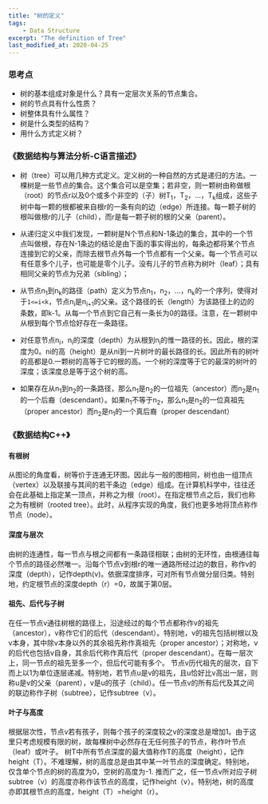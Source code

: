 ```yaml
---
title: "树的定义"
tags:
    - Data Structure
excerpt: "The definition of Tree"
last_modified_at: 2020-04-25
---
```


### 思考点

- 树的基本组成对象是什么？具有一定层次关系的节点集合。
- 树的节点具有什么性质？
- 树整体具有什么属性？
- 树是什么类型的结构？
- 用什么方式定义树？

### 《数据结构与算法分析-C语言描述》

- 树（tree）可以用几种方式定义。定义树的一种自然的方式是递归的方法。一棵树是一些节点的集合。这个集合可以是空集；若非空，则一颗树由称做根（root）的节点r以及0个或多个非空的（子）树T<sub>1</sub>，T<sub>2</sub>，...，T<sub>k</sub>组成，这些子树中每一颗的根都被来自根r的一条有向的边（edge）所连接。每一颗子树的根叫做根r的儿子（child），而r是每一颗子树的根的父亲（parent）。

- 从递归定义中我们发现，一颗树是N个节点和N-1条边的集合，其中的一个节点叫做根，存在N-1条边的结论是由下面的事实得出的，每条边都将某个节点连接到它的父亲，而除去根节点外每一个节点都有一个父亲。每一个节点可以有任意多个儿子，也可能是零个儿子。没有儿子的节点称为树叶（leaf）；具有相同父亲的节点为兄弟（sibling）；

- 从节点n<sub>1</sub>到n<sub>k</sub>的路径（path）定义为节点n<sub>1</sub>，n<sub>2</sub>，...，n<sub>k</sub>的一个序列，使得对于`1<=i<k`，节点n<sub>i</sub>是n<sub>i+1</sub>的父亲。这个路径的长（length）为该路径上的边的条数，即k-1。从每一个节点到它自己有一条长为0的路径。注意，在一颗树中从根到每个节点恰好存在一条路径。

- 对任意节点n<sub>i</sub>，n<sub>i</sub>的深度（depth）为从根到n<sub>i</sub>的惟一路径的长。因此，根的深度为0。ni的高（height）是从ni到一片树叶的最长路径的长。因此所有的树叶的高都是0.一颗树的高等于它的根的高。一个树的深度等于它的最深的树叶的深度；该深度总是等于这个树的高。

- 如果存在从n<sub>1</sub>到n<sub>2</sub>的一条路径，那么n<sub>1</sub>是n<sub>2</sub>的一位祖先（ancestor）而n<sub>2</sub>是n<sub>1</sub>的一个后裔（descendant）。如果n<sub>1</sub>不等于n<sub>2</sub>，那么n<sub>1</sub>是n<sub>2</sub>的一位真祖先（proper ancestor）而n<sub>2</sub>是n<sub>1</sub>的一个真后裔（proper descendant）

### 《数据结构C++》

#### 有根树
从图论的角度看，树等价于连通无环图。因此与一般的图相同，树也由一组顶点（vertex）以及联接与其间的若干条边（edge）组成。在计算机科学中，往往还会在此基础上指定某一顶点，并称之为根（root）。在指定根节点之后，我们也称之为有根树（rooted tree）。此时，从程序实现的角度，我们也更多地将顶点称作节点（node）。

#### 深度与层次
由树的连通性，每一节点与根之间都有一条路径相联；由树的无环性，由根通往每个节点的路径必然唯一。沿每个节点v到根r的唯一通路所经过边的数目，称作v的深度（depth），记作depth(v)。依据深度排序，可对所有节点做分层归类。特别地，约定根节点的深度depth（r）=0，故属于第0层。

#### 祖先、后代与子树
在任一节点v通往树根的路径上，沿途经过的每个节点都称作v的祖先（ancestor），v称作它们的后代（descendant）。特别地，v的祖先包括树根以及v本身，其中除v本身以外的其余祖先称作真祖先（proper ancestor）；对称地，v的后代也包括v自身，其余后代称作真后代（proper descendant）。在每一层次上，同一节点的祖先至多一个，但后代可能有多个。
节点v历代祖先的层次，自下而上以1为单位逐层递减。特别地，若节点u是v的祖先，且u恰好比v高出一层，则称u是v的父亲（parent），v是u的孩子（child）。任一节点v的所有后代及其之间的联边称作子树（subtree），记作subtree（v）。

#### 叶子与高度
根据层次性，节点v若有孩子，则每个孩子的深度较之v的深度总是增加1。由于这里只考虑规模有限的树，故每棵树中必然存在无任何孩子的节点，称作叶节点（leaf）或叶子。
树T中所有节点深度的最大值称作T的高度（height），记作height（T）。不难理解，树的高度总是由其中某一叶节点的深度确定。特别地，仅含单个节点的树的高度为0，空树的高度为-1.
推而广之，任一节点v所对应子树subtree（v）的高度亦称作该节点的高度，记作height（v）。特别地，树的高度亦即其根节点的高度，height（T）=height（r）。
